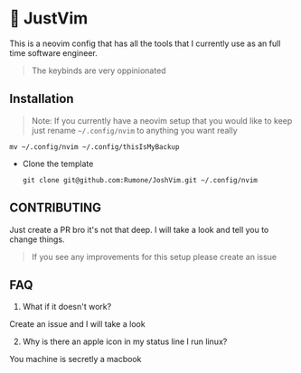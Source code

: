 # 🫣 JustVim

This is a neovim config that has all the tools that I currently use as an full time software engineer.

> The keybinds are very oppinionated

## Installation

> Note: If you currently have a neovim setup that you would like to keep just rename `~/.config/nvim` to anything you want really

```
mv ~/.config/nvim ~/.config/thisIsMyBackup
```

- Clone the template
  ```
  git clone git@github.com:Rumone/JoshVim.git ~/.config/nvim
  ```

## CONTRIBUTING

Just create a PR bro it's not that deep. I will take a look and tell you to change things. 

> If you see any improvements for this setup please create an issue

## FAQ

1. What if it doesn't work?

Create an issue and I will take a look

2. Why is there an apple icon in my status line I run linux?

You machine is secretly a macbook
